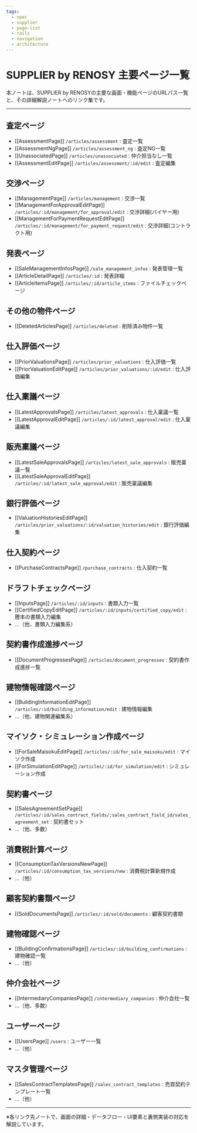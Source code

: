 ```yaml
---
tags:
  - spec
  - supplier
  - page-list
  - rails
  - navigation
  - architecture
---
```

# SUPPLIER by RENOSY 主要ページ一覧

本ノートは、SUPPLIER by RENOSYの主要な画面・機能ページのURLパス一覧と、その詳細解説ノートへのリンク集です。

---

## 査定ページ
- [[AssessmentPage]] `/articles/assessment` : 査定一覧
- [[AssessmentNgPage]] `/articles/assessment_ng` : 査定NG一覧
- [[UnassociatedPage]] `/articles/unassociated` : 仲介担当なし一覧
- [[AssessmentEditPage]] `/articles/assessment/:id/edit` : 査定編集

## 交渉ページ
- [[ManagementPage]] `/articles/management` : 交渉一覧
- [[ManagementForApprovalEditPage]] `/articles/:id/management/for_approval/edit` : 交渉詳細(バイヤー用)
- [[ManagementForPaymentRequestEditPage]] `/articles/:id/management/for_payment_request/edit` : 交渉詳細(コントラクト用)

## 発表ページ
- [[SaleManagementInfosPage]] `/sale_management_infos` : 発表管理一覧
- [[ArticleDetailPage]] `/articles/:id` : 発表詳細
- [[ArticleItemsPage]] `/articles/:id/article_items` : ファイルチェックページ

## その他の物件ページ
- [[DeletedArticlesPage]] `/articles/deleted` : 削除済み物件一覧

## 仕入評価ページ
- [[PriorValuationsPage]] `/articles/prior_valuations` : 仕入評価一覧
- [[PriorValuationEditPage]] `/articles/prior_valuations/:id/edit` : 仕入評価編集

## 仕入稟議ページ
- [[LatestApprovalsPage]] `/articles/latest_approvals` : 仕入稟議一覧
- [[LatestApprovalEditPage]] `/articles/:id/latest_approval/edit` : 仕入稟議編集

## 販売稟議ページ
- [[LatestSaleApprovalsPage]] `/articles/latest_sale_approvals` : 販売稟議一覧
- [[LatestSaleApprovalEditPage]] `/articles/:id/latest_sale_approval/edit` : 販売稟議編集

## 銀行評価ページ
- [[ValuationHistoriesEditPage]] `/articles/prior_valuations/:id/valuation_histories/edit` : 銀行評価編集

## 仕入契約ページ
- [[PurchaseContractsPage]] `/purchase_contracts` : 仕入契約一覧

## ドラフトチェックページ
- [[InputsPage]] `/articles/:id/inputs` : 書類入力一覧
- [[CertifiedCopyEditPage]] `/articles/:id/inputs/certified_copy/edit` : 謄本の書類入力編集
- ...（他、書類入力編集系）

## 契約書作成進捗ページ
- [[DocumentProgressesPage]] `/articles/document_progresses` : 契約書作成進捗一覧

## 建物情報確認ページ
- [[BuildingInformationEditPage]] `/articles/:id/building_information/edit` : 建物情報編集
- ...（他、建物関連編集系）

## マイソク・シミュレーション作成ページ
- [[ForSaleMaisokuEditPage]] `/articles/:id/for_sale_maisoku/edit` : マイソク作成
- [[ForSimulationEditPage]] `/articles/:id/for_simulation/edit` : シミュレーション作成

## 契約書ページ
- [[SalesAgreementSetPage]] `/articles/:id/sales_contract_fields/:sales_contract_field_id/sales_agreement_set` : 契約書セット
- ...（他、多数）

## 消費税計算ページ
- [[ConsumptionTaxVersionsNewPage]] `/articles/:id/consumption_tax_versions/new` : 消費税計算新規作成
- ...（他）

## 顧客契約書類ページ
- [[SoldDocumentsPage]] `/articles/:id/sold/documents` : 顧客契約書類

## 建物確認ページ
- [[BuildingConfirmationsPage]] `/articles/:id/building_confirmations` : 建物確認一覧
- ...（他）

## 仲介会社ページ
- [[IntermediaryCompaniesPage]] `/intermediary_companies` : 仲介会社一覧
- ...（他、多数）

## ユーザーページ
- [[UsersPage]] `/users` : ユーザー一覧
- ...（他）

## マスタ管理ページ
- [[SalesContractTemplatesPage]] `/sales_contract_templates` : 売買契約テンプレート一覧
- ...（他）

---

※各リンク先ノートで、画面の詳細・データフロー・UI要素と裏側実装の対応を解説しています。 